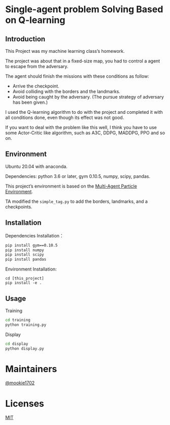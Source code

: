 # Single-agent problem Solving Based on Q-learning

## Introduction

This Project was my machine learning class’s homework.

The project was about that in a fixed-size map, you had to control a agent to escape from the adversary. 

The agent should finish the missions with these conditions as follow:

* Arrive the checkpoint.
* Avoid colliding with the borders and the landmarks.
* Avoid being caught by the adversary. (The pursue strategy of adversary has been given.)

I used the Q-learning algorithm to do with the project and completed it with all conditions done, even though its effect was not good.

If you want to deal with the problem like this well, I think you have to use some Actor-Critic like algorithm, such as A3C, DDPG, MADDPG, PPO and so on.

## Environment

Ubuntu 20.04 with anaconda.

Dependencies: python 3.6 or later, gym 0.10.5, numpy, scipy, pandas.

This project’s environment is based on the [Multi-Agent Particle Environment](https://github.com/openai/multiagent-particle-envs).

TA modified the `simple_tag.py` to add the borders, landmarks, and a checkpoints. 

## Installation

Dependencies Installation：

```bash
pip install gym==0.10.5
pip install numpy
pip install scipy
pip install pandas
```

Environment Installation:

```
cd [this_project]
pip install -e .
```

## Usage

Training

```bash
cd training
python training.py
```

Display

```bash
cd display
python display.py
```



# Maintainers

[@mookie1702](https://github.com/mookie1702)

# Licenses

[MIT](https://opensource.org/licenses/MIT)

